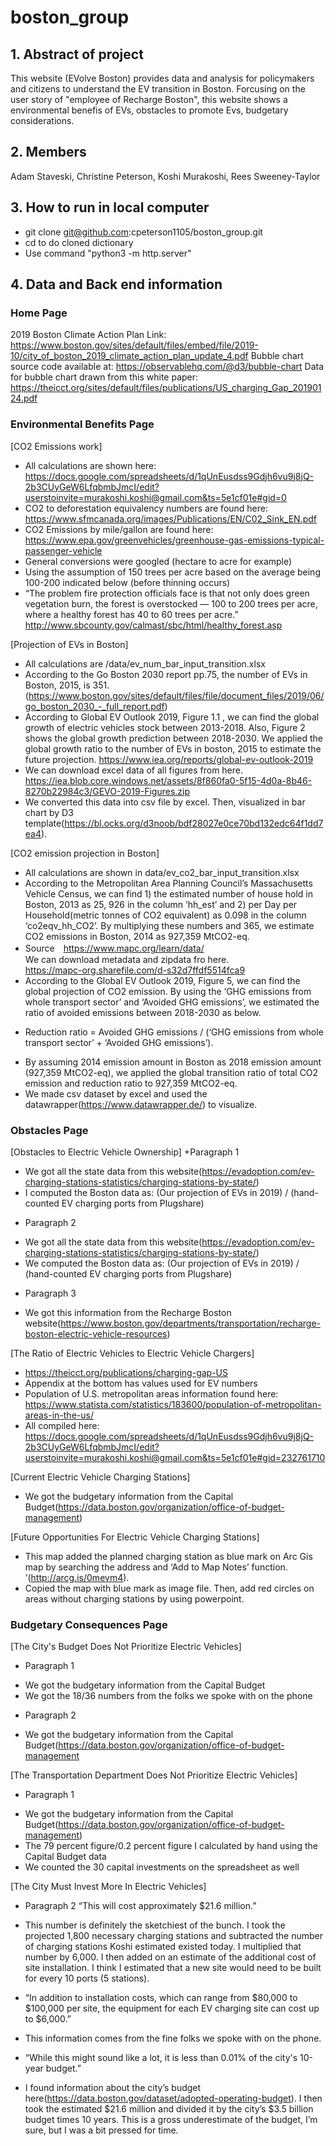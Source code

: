 # boston_group

## 1. Abstract of project
This website (EVolve Boston) provides data and analysis for policymakers and citizens to understand the EV transition in Boston. Forcusing on the user story of "employee of Recharge Boston", this website shows a environmental benefis of EVs, obstacles to promote Evs, budgetary considerations.  

## 2. Members
Adam Staveski, Christine Peterson, Koshi Murakoshi, Rees Sweeney-Taylor

## 3. How to run in local computer
* git clone git@github.com:cpeterson1105/boston_group.git
* cd to do cloned dictionary
* Use command "python3 -m http.server"

## 4. Data and Back end information

### Home Page
2019 Boston Climate Action Plan Link: https://www.boston.gov/sites/default/files/embed/file/2019-10/city_of_boston_2019_climate_action_plan_update_4.pdf
Bubble chart source code available at:
https://observablehq.com/@d3/bubble-chart
Data for bubble chart drawn from this white paper:
https://theicct.org/sites/default/files/publications/US_charging_Gap_20190124.pdf

### Environmental Benefits Page
[CO2 Emissions work]  
+ All calculations are shown here: https://docs.google.com/spreadsheets/d/1qUnEusdss9Gdjh6vu9j8jQ-2b3CUyGeW6LfqbmbJmcI/edit?userstoinvite=murakoshi.koshi@gmail.com&ts=5e1cf01e#gid=0
+ CO2 to deforestation equivalency numbers are found here: https://www.sfmcanada.org/images/Publications/EN/C02_Sink_EN.pdf
+ CO2 Emissions by mile/gallon are found here: https://www.epa.gov/greenvehicles/greenhouse-gas-emissions-typical-passenger-vehicle
+ General conversions were googled (hectare to acre for example)
+ Using the assumption of 150 trees per acre based on the average being 100-200 indicated below (before thinning occurs)
+ “The problem fire protection officials face is that not only does green vegetation burn, the forest is overstocked — 100 to 200 trees per acre, where a healthy forest has 40 to 60 trees per acre.” http://www.sbcounty.gov/calmast/sbc/html/healthy_forest.asp

[Projection of EVs in Boston]
+ All calculations are /data/ev_num_bar_input_transition.xlsx
+ According to the Go Boston 2030 report pp.75, the number of EVs in Boston, 2015, is 351.   (https://www.boston.gov/sites/default/files/file/document_files/2019/06/go_boston_2030_-_full_report.pdf)
+ According to Global EV Outlook 2019, Figure 1.1 , we can find the global growth of electric vehicles stock between 2013-2018. Also, Figure 2 shows the global growth prediction between 2018-2030. We applied the global growth ratio to the number of EVs in boston, 2015 to estimate the future projection. https://www.iea.org/reports/global-ev-outlook-2019
+ We can download excel data of all figures from here. 
https://iea.blob.core.windows.net/assets/8f860fa0-5f15-4d0a-8b46-8270b22984c3/GEVO-2019-Figures.zip
+ We converted this data into csv file by excel. Then, visualized in bar chart by D3 template(https://bl.ocks.org/d3noob/bdf28027e0ce70bd132edc64f1dd7ea4). 

[CO2 emission projection in Boston]
+ All calculations are shown in data/ev_co2_bar_input_transition.xlsx
+ According to the Metropolitan Area Planning Council’s Massachusetts Vehicle Census, we can find 1) the estimated number of house hold in Boston, 2013 as 25, 926 in the column ‘hh_est’ and 2) per Day per Household(metric tonnes of CO2 equivalent) as 0.098 in the column ‘co2eqv_hh_CO2’. By multiplying these numbers and 365, we estimate CO2 emissions in Boston, 2014 as 927,359 MtCO2-eq. 
+ Source　https://www.mapc.org/learn/data/  
We can download metadata and zipdata fro here.  
https://mapc-org.sharefile.com/d-s32d7ffdf5514fca9
+ According to the Global EV Outlook 2019, Figure 5, we can find the global projection of CO2 emission. By using the ‘GHG emissions from whole transport sector’ and ‘Avoided GHG emissions’, we estimated the ratio of avoided emissions between 2018-2030 as below. 
* Reduction ratio = Avoided GHG emissions / (‘GHG emissions from whole transport sector’ + ‘Avoided GHG emissions’). 
+ By assuming 2014 emission amount in Boston as 2018 emission amount (927,359 MtCO2-eq), we applied the global transition ratio of total CO2 emission and reduction ratio to 927,359 MtCO2-eq. 
+ We made csv dataset by excel and used the datawrapper(https://www.datawrapper.de/) to visualize. 

### Obstacles Page
[Obstacles to Electric Vehicle Ownership]
+Paragraph 1
* We got all the state data from this website(https://evadoption.com/ev-charging-stations-statistics/charging-stations-by-state/)
* I computed the Boston data as: (Our projection of EVs in 2019) / (hand-counted EV charging ports from Plugshare)

+ Paragraph 2
* We got all the state data from this website(https://evadoption.com/ev-charging-stations-statistics/charging-stations-by-state/)
* We computed the Boston data as: (Our projection of EVs in 2019) / (hand-counted EV charging ports from Plugshare)

+ Paragraph 3
* We got this information from the Recharge Boston website(https://www.boston.gov/departments/transportation/recharge-boston-electric-vehicle-resources)

[The Ratio of Electric Vehicles to Electric Vehicle Chargers]
+ https://theicct.org/publications/charging-gap-US
+ Appendix at the bottom has values used for EV numbers
+ Population of U.S. metropolitan areas information found here: https://www.statista.com/statistics/183600/population-of-metropolitan-areas-in-the-us/
+ All compiled here: https://docs.google.com/spreadsheets/d/1qUnEusdss9Gdjh6vu9j8jQ-2b3CUyGeW6LfqbmbJmcI/edit?userstoinvite=murakoshi.koshi@gmail.com&ts=5e1cf01e#gid=232761710

[Current Electric Vehicle Charging Stations]
+ We got the budgetary information from the Capital Budget(https://data.boston.gov/organization/office-of-budget-management)

[Future Opportunities For Electric Vehicle Charging Stations]
+ This map added the planned charging station as blue mark on Arc Gis map by searching the address and ‘Add to Map Notes’ function. ’(http://arcg.is/0mevm4). 
+ Copied the map with blue mark as image file. Then, add red circles on areas without charging stations by using powerpoint. 

### Budgetary Consequences Page
[The City's Budget Does Not Prioritize Electric Vehicles]
+ Paragraph 1
* We got the budgetary information from the Capital Budget
* We got the 18/36 numbers from the folks we spoke with on the phone

+ Paragraph 2
* We got the budgetary information from the Capital Budget(https://data.boston.gov/organization/office-of-budget-management

[The Transportation Department Does Not Prioritize Electric Vehicles]
+ Paragraph 1
* We got the budgetary information from the Capital Budget(https://data.boston.gov/organization/office-of-budget-management)
* The 79 percent figure/0.2 percent figure I calculated by hand using the Capital Budget data
* We counted the 30 capital investments on the spreadsheet as well

[The City Must Invest More In Electric Vehicles]
+ Paragraph 2 “This will cost approximately $21.6 million.”
* This number is definitely the sketchiest of the bunch. I took the projected 1,800 necessary charging stations and subtracted the number of charging stations Koshi estimated existed today. I multiplied that number by 6,000. I then added on an estimate of the additional cost of site installation. I think I estimated that a new site would need to be built for every 10 ports (5 stations).
+ “In addition to installation costs, which can range from $80,000 to $100,000 per site, the equipment for each EV charging site can cost up to $6,000.”
* This information comes from the fine folks we spoke with on the phone.
+ “While this might sound like a lot, it is less than 0.01% of the city's 10-year budget.”
* I found information about the city’s budget here(https://data.boston.gov/dataset/adopted-operating-budget). I then took the estimated $21.6 million and divided it by the city’s $3.5 billion budget times 10 years. This is a gross underestimate of the budget, I’m sure, but I was a bit pressed for time.
